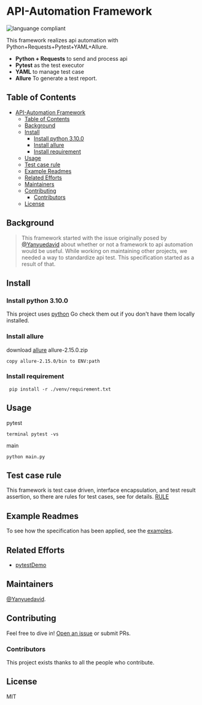 # API-Automation Framework

![languange compliant](https://img.shields.io/badge/language-Python-{green}.svg)

This framework realizes api automation with Python+Requests+Pytest+YAML+Allure.

- **Python + Requests** to send and process api
- **Pytest** as the test executor
- **YAML** to manage test case
- **Allure** To generate a test report.

## Table of Contents

- [API-Automation Framework](#api-automation-framework)
  - [Table of Contents](#table-of-contents)
  - [Background](#background)
  - [Install](#install)
    - [Install python 3.10.0](#install-python-3100)
    - [Install allure](#install-allure)
    - [Install requirement](#install-requirement)
  - [Usage](#usage)
  - [Test case rule](#test-case-rule)
  - [Example Readmes](#example-readmes)
  - [Related Efforts](#related-efforts)
  - [Maintainers](#maintainers)
  - [Contributing](#contributing)
    - [Contributors](#contributors)
  - [License](#license)

## Background

>This framework started with the issue originally posed by [@Yanyuedavid](https://github.com/Yanyuedavid) about whether or not a framework to api automation would be useful. While working on maintaining other projects, we needed a way to standardize api test. This specification started as a result of that.

## Install

### Install python 3.10.0

This project uses [python](https://www.python.org/) Go check them out if you don't have them locally installed.

### Install allure

 download [allure](https://github.com/allure-framework/allure2/releases) allure-2.15.0.zip

 ```
 copy allure-2.15.0/bin to ENV:path
 ```

### Install requirement

```
 pip install -r ./venv/requirement.txt
```

## Usage

pytest

```
terminal pytest -vs
```

main

```
python main.py
```

## Test case rule

This framework is test case driven, interface encapsulation, and test result assertion, so there are rules for test cases, see for details.
[RULE](https://github.com/xinglun/TestFramwork/blob/master/RULE.md)

## Example Readmes

To see how the specification has been applied, see the [examples](https://github.com/xinglun/TestFramwork/tree/master/testcases).

## Related Efforts

- [pytestDemo](https://github.com/wintests/pytestDemo) 


## Maintainers

 [@Yanyuedavid](https://github.com/Yanyuedavid).

## Contributing

Feel free to dive in! [Open an issue](https://github.com/xinglun/TestFramwork) or submit PRs.

### Contributors

This project exists thanks to all the people who contribute.


## License

MIT
